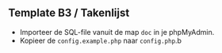 ## Template B3 / Takenlijst
- Importeer de SQL-file vanuit de map `doc` in je phpMyAdmin.
- Kopieer de `config.example.php` naar `config.php`.b